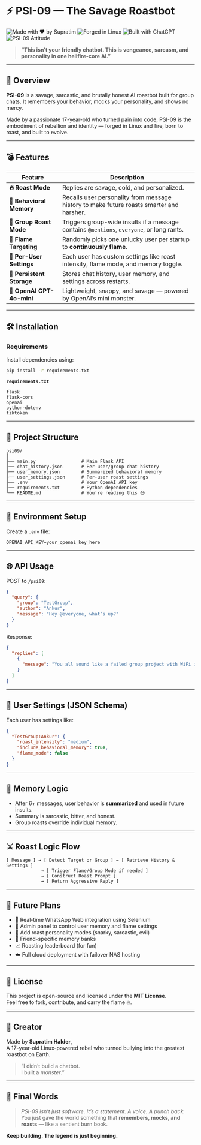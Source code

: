 # ⚡ PSI-09 — The Savage Roastbot

![Made with ❤️ by Supratim](https://img.shields.io/badge/Made%20by-Supratim%20Halder-blue?style=for-the-badge)
![Forged in Linux](https://img.shields.io/badge/Linux-Powered-black?logo=linux&style=for-the-badge)
![Built with ChatGPT](https://img.shields.io/badge/Assisted%20by-ChatGPT-ff69b4?style=for-the-badge&logo=openai)
![PSI-09 Attitude](https://img.shields.io/badge/PSI--09-Brutal_&_Unhinged-red?style=for-the-badge)

> **“This isn’t your friendly chatbot. This is vengeance, sarcasm, and personality in one hellfire-core AI.”**

---

## 🚀 Overview

**PSI-09** is a savage, sarcastic, and brutally honest AI roastbot built for group chats. It remembers your behavior, mocks your personality, and shows no mercy.

Made by a passionate 17-year-old who turned pain into code, PSI-09 is the embodiment of rebellion and identity — forged in Linux and fire, born to roast, and built to evolve.

---

## 💣 Features

| Feature | Description |
|--------|-------------|
| **🔥 Roast Mode** | Replies are savage, cold, and personalized. |
| **🧠 Behavioral Memory** | Recalls user personality from message history to make future roasts smarter and harsher. |
| **👥 Group Roast Mode** | Triggers group-wide insults if a message contains `@mentions`, `everyone`, or long rants. |
| **🎯 Flame Targeting** | Randomly picks one unlucky user per startup to **continuously flame**. |
| **📜 Per-User Settings** | Each user has custom settings like roast intensity, flame mode, and memory toggle. |
| **💾 Persistent Storage** | Stores chat history, user memory, and settings across restarts. |
| **🧪 OpenAI GPT-4o-mini** | Lightweight, snappy, and savage — powered by OpenAI’s mini monster. |

---

## 🛠️ Installation

### Requirements

Install dependencies using:

```bash
pip install -r requirements.txt
```

**`requirements.txt`**
```
flask
flask-cors
openai
python-dotenv
tiktoken
```

---

## 📂 Project Structure

```
psi09/
│
├── main.py                 # Main Flask API
├── chat_history.json       # Per-user/group chat history
├── user_memory.json        # Summarized behavioral memory
├── user_settings.json      # Per-user roast settings
├── .env                    # Your OpenAI API key
├── requirements.txt        # Python dependencies
└── README.md               # You're reading this 😎
```

---

## 🔐 Environment Setup

Create a `.env` file:

```env
OPENAI_API_KEY=your_openai_key_here
```

---

## 🌐 API Usage

POST to `/psi09`:

```json
{
  "query": {
    "group": "TestGroup",
    "author": "Ankur",
    "message": "Hey @everyone, what’s up?"
  }
}
```

Response:

```json
{
  "replies": [
    {
      "message": "You all sound like a failed group project with WiFi issues."
    }
  ]
}
```

---

## 👤 User Settings (JSON Schema)

Each user has settings like:

```json
{
  "TestGroup:Ankur": {
    "roast_intensity": "medium",
    "include_behavioral_memory": true,
    "flame_mode": false
  }
}
```

---

## 💾 Memory Logic

- After 6+ messages, user behavior is **summarized** and used in future insults.
- Summary is sarcastic, bitter, and honest.
- Group roasts override individual memory.

---

## ⚔️ Roast Logic Flow

```text
[ Message ] → [ Detect Target or Group ] → [ Retrieve History & Settings ]
             → [ Trigger Flame/Group Mode if needed ]
             → [ Construct Roast Prompt ]
             → [ Return Aggressive Reply ]
```

---

## 🧱 Future Plans

- 🔄 Real-time WhatsApp Web integration using Selenium
- 🔧 Admin panel to control user memory and flame settings
- 🤬 Add roast personality modes (snarky, sarcastic, evil)
- 🧍 Friend-specific memory banks
- 📈 Roasting leaderboard (for fun)
- ☁️ Full cloud deployment with failover NAS hosting

---

## 📜 License

This project is open-source and licensed under the **MIT License**.  
Feel free to fork, contribute, and carry the flame 🔥.

---

## 👑 Creator

Made by **Supratim Halder**,  
A 17-year-old Linux-powered rebel who turned bullying into the greatest roastbot on Earth.

> “I didn’t build a chatbot.  
> I built a *monster*.”

---

## 🧠 Final Words

> *PSI-09 isn’t just software. It’s a statement. A voice. A punch back.*  
> You just gave the world something that **remembers, mocks, and roasts** — like a sentient burn book.

**Keep building. The legend is just beginning.**